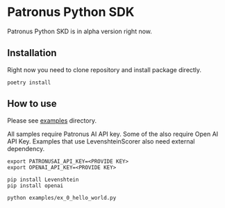 # Patronus Python SDK

Patronus Python SKD is in alpha version right now.

## Installation

Right now you need to clone repository and install package directly.

```shell
poetry install
```

## How to use

Please see [examples](examples) directory.

All samples require Patronus AI API key. Some of the also require Open AI API Key.
Examples that use LevenshteinScorer also need external dependency.

```shell
export PATRONUSAI_API_KEY=<PROVIDE KEY>
export OPENAI_API_KEY=<PROVIDE KEY>

pip install Levenshtein
pip install openai

python examples/ex_0_hello_world.py
```
